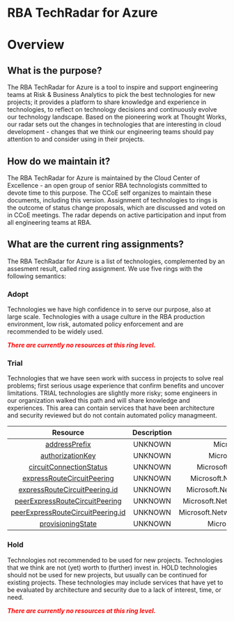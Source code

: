 
RBA TechRadar for Azure
=======================

# Overview

## What is the purpose?


The RBA TechRadar for Azure is a tool to inspire and support engineering teams at Risk & Business Analytics to pick the best technologies for new projects; it provides a platform to share knowledge and experience in technologies, to reflect on technology decisions and continuously evolve our technology landscape.  Based on the pioneering work at Thought Works, our radar sets out the changes in technologies that are interesting in cloud development - changes that we think our engineering teams should pay attention to and consider using in their projects.
## How do we maintain it?


The RBA TechRadar for Azure is maintained by the Cloud Center of Excellence - an open group of senior RBA technologists committed to devote time to this purpose.  The CCoE self organizes to maintain these documents, including this version.  Assignment of technologies to rings is the outcome of status change proposals, which are discussed and voted on in CCoE meetings.  The radar depends on active participation and input from all engineering teams at RBA.
## What are the current ring assignments?


The RBA TechRadar for Azure is a list of technologies, complemented by an assesment result, called ring assignment.  We use five rings with the following semantics:
### Adopt


Technologies we have high confidence in to serve our purpose, also at large scale.  Technologies with a usage culture in the RBA production environment, low risk, automated policy enforcement and are recommended to be widely used.  
  
***<font color="red"> There are currently no resources at this ring level. </font>***
### Trial


Technologies that we have seen work with success in projects to solve real problems;  first serious usage experience that confirm benefits and uncover limitations.  TRIAL technologies are slightly more risky; some engineers in our organization walked this path and will share knowledge and experiences.  This area can contain services that have been architecture and security reviewed but do not contain automated policy managmeent.  

|Resource|Description|Path|Status|
| :---: | :---: | :---: | :---: |
|[addressPrefix](https://github.com/openrba/python-azure-techradar/Microsoft.Network/expressRouteCircuits/peerings/connections/addressPrefix/README.md)|UNKNOWN|Microsoft.Network/expressRouteCircuits/peerings/connections/addressPrefix|TRIAL|
|[authorizationKey](https://github.com/openrba/python-azure-techradar/Microsoft.Network/expressRouteCircuits/peerings/connections/authorizationKey/README.md)|UNKNOWN|Microsoft.Network/expressRouteCircuits/peerings/connections/authorizationKey|TRIAL|
|[circuitConnectionStatus](https://github.com/openrba/python-azure-techradar/Microsoft.Network/expressRouteCircuits/peerings/connections/circuitConnectionStatus/README.md)|UNKNOWN|Microsoft.Network/expressRouteCircuits/peerings/connections/circuitConnectionStatus|TRIAL|
|[expressRouteCircuitPeering](https://github.com/openrba/python-azure-techradar/Microsoft.Network/expressRouteCircuits/peerings/connections/expressRouteCircuitPeering/README.md)|UNKNOWN|Microsoft.Network/expressRouteCircuits/peerings/connections/expressRouteCircuitPeering|TRIAL|
|[expressRouteCircuitPeering.id](https://github.com/openrba/python-azure-techradar/Microsoft.Network/expressRouteCircuits/peerings/connections/expressRouteCircuitPeering.id/README.md)|UNKNOWN|Microsoft.Network/expressRouteCircuits/peerings/connections/expressRouteCircuitPeering.id|TRIAL|
|[peerExpressRouteCircuitPeering](https://github.com/openrba/python-azure-techradar/Microsoft.Network/expressRouteCircuits/peerings/connections/peerExpressRouteCircuitPeering/README.md)|UNKNOWN|Microsoft.Network/expressRouteCircuits/peerings/connections/peerExpressRouteCircuitPeering|TRIAL|
|[peerExpressRouteCircuitPeering.id](https://github.com/openrba/python-azure-techradar/Microsoft.Network/expressRouteCircuits/peerings/connections/peerExpressRouteCircuitPeering.id/README.md)|UNKNOWN|Microsoft.Network/expressRouteCircuits/peerings/connections/peerExpressRouteCircuitPeering.id|TRIAL|
|[provisioningState](https://github.com/openrba/python-azure-techradar/Microsoft.Network/expressRouteCircuits/peerings/connections/provisioningState/README.md)|UNKNOWN|Microsoft.Network/expressRouteCircuits/peerings/connections/provisioningState|TRIAL|

### Hold


Technologies not recommended to be used for new projects. Technologies that we think are not (yet) worth to (further) invest in.  HOLD technologies should not be used for new projects, but usually can be continued for existing projects.  These technologies may include services that have yet to be evaluated by architecture and security due to a lack of interest, time, or need.  
  
***<font color="red"> There are currently no resources at this ring level. </font>***